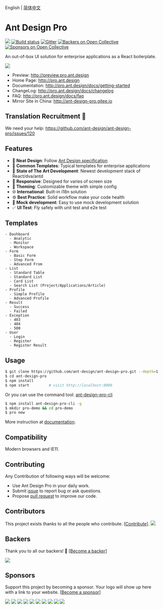 English | [简体中文](./README.zh-CN.md)

# Ant Design Pro

 [![](https://img.shields.io/travis/ant-design/ant-design-pro/master.svg?style=flat-square)](https://travis-ci.org/ant-design/ant-design-pro) [![Build status](https://ci.appveyor.com/api/projects/status/67fxu2by3ibvqtat/branch/master?svg=true)](https://ci.appveyor.com/project/afc163/ant-design-pro/branch/master)  [![Gitter](https://badges.gitter.im/ant-design/ant-design-pro.svg)](https://gitter.im/ant-design/ant-design-pro?utm_source=badge&utm_medium=badge&utm_campaign=pr-badge) 
 [![Backers on Open Collective](https://opencollective.com/ant-design-pro/backers/badge.svg)](#backers) 
 [![Sponsors on Open Collective](https://opencollective.com/ant-design-pro/sponsors/badge.svg)](#sponsors)

An out-of-box UI solution for enterprise applications as a React boilerplate.

![](https://gw.alipayobjects.com/zos/rmsportal/xEdBqwSzvoSapmnSnYjU.png)

- Preview: http://preview.pro.ant.design
- Home Page: http://pro.ant.design
- Documentation: http://pro.ant.design/docs/getting-started
- ChangeLog: http://pro.ant.design/docs/changelog
- FAQ: http://pro.ant.design/docs/faq
- Mirror Site in China: http://ant-design-pro.gitee.io

## Translation Recruitment :loudspeaker:

We need your help: https://github.com/ant-design/ant-design-pro/issues/120

## Features

- :gem: **Neat Design**: Follow [Ant Design specification](http://ant.design/)
- :triangular_ruler: **Common Templates**: Typical templates for enterprise applications
- :rocket: **State of The Art Development**: Newest development stack of React/dva/antd
- :iphone: **Responsive**: Designed for varies of screen size
- :art: **Theming**: Customizable theme with simple config
- :globe_with_meridians: **International**: Built-in i18n solution
- :gear: **Best Practice**: Solid workflow make your code health
- :1234: **Mock development**: Easy to use mock development solution
- :white_check_mark: **UI Test**: Fly safely with unit test and e2e test

## Templates

```
- Dashboard
  - Analytic
  - Monitor
  - Workspace
- Form
  - Basic Form
  - Step Form
  - Advanced From
- List
  - Standard Table
  - Standard List
  - Card List
  - Search List (Project/Applications/Article)
- Profile
  - Simple Profile
  - Advanced Profile
- Result
  - Success
  - Failed
- Exception
  - 403
  - 404
  - 500
- User
  - Login
  - Register
  - Register Result
```

## Usage

```bash
$ git clone https://github.com/ant-design/ant-design-pro.git --depth=1
$ cd ant-design-pro
$ npm install
$ npm start         # visit http://localhost:8000
```

Or you can use the command tool: [ant-design-pro-cli](https://github.com/ant-design/ant-design-pro-cli)

```bash
$ npm install ant-design-pro-cli -g
$ mkdir pro-demo && cd pro-demo
$ pro new
```

More instruction at [documentation](http://pro.ant.design/docs/getting-started).

## Compatibility

Modern browsers and IE11.

## Contributing

Any Contribution of following ways will be welcome:

- Use Ant Design Pro in your daily work.
- Submit [issue](http://github.com/ant-design/ant-design-pro/issues) to report bug or ask questions.
- Propose [pull request](http://github.com/ant-design/ant-design-pro/pulls) to improve our code.

## Contributors

This project exists thanks to all the people who contribute. [[Contribute](CONTRIBUTING.md)].
<a href="graphs/contributors"><img src="https://opencollective.com/ant-design-pro/contributors.svg?width=890&button=false" /></a>


## Backers

Thank you to all our backers! 🙏 [[Become a backer](https://opencollective.com/ant-design-pro#backer)]

<a href="https://opencollective.com/ant-design-pro#backers" target="_blank"><img src="https://opencollective.com/ant-design-pro/backers.svg?width=890"></a>


## Sponsors

Support this project by becoming a sponsor. Your logo will show up here with a link to your website. [[Become a sponsor](https://opencollective.com/ant-design-pro#sponsor)]

<a href="https://opencollective.com/ant-design-pro/sponsor/0/website" target="_blank"><img src="https://opencollective.com/ant-design-pro/sponsor/0/avatar.svg"></a>
<a href="https://opencollective.com/ant-design-pro/sponsor/1/website" target="_blank"><img src="https://opencollective.com/ant-design-pro/sponsor/1/avatar.svg"></a>
<a href="https://opencollective.com/ant-design-pro/sponsor/2/website" target="_blank"><img src="https://opencollective.com/ant-design-pro/sponsor/2/avatar.svg"></a>
<a href="https://opencollective.com/ant-design-pro/sponsor/3/website" target="_blank"><img src="https://opencollective.com/ant-design-pro/sponsor/3/avatar.svg"></a>
<a href="https://opencollective.com/ant-design-pro/sponsor/4/website" target="_blank"><img src="https://opencollective.com/ant-design-pro/sponsor/4/avatar.svg"></a>
<a href="https://opencollective.com/ant-design-pro/sponsor/5/website" target="_blank"><img src="https://opencollective.com/ant-design-pro/sponsor/5/avatar.svg"></a>
<a href="https://opencollective.com/ant-design-pro/sponsor/6/website" target="_blank"><img src="https://opencollective.com/ant-design-pro/sponsor/6/avatar.svg"></a>
<a href="https://opencollective.com/ant-design-pro/sponsor/7/website" target="_blank"><img src="https://opencollective.com/ant-design-pro/sponsor/7/avatar.svg"></a>
<a href="https://opencollective.com/ant-design-pro/sponsor/8/website" target="_blank"><img src="https://opencollective.com/ant-design-pro/sponsor/8/avatar.svg"></a>
<a href="https://opencollective.com/ant-design-pro/sponsor/9/website" target="_blank"><img src="https://opencollective.com/ant-design-pro/sponsor/9/avatar.svg"></a>


